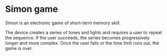 # Simon game
<p>Simon is an electronic game of short-term memory skill.</p>
<p>The device creates a series of tones and lights and requires a user to repeat the sequence. If the user succeeds, the series becomes progressively longer and more complex. Once the user fails or the time limit runs out, the game is over.</p>
